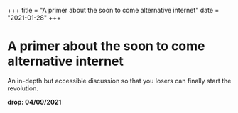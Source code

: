+++
title = "A primer about the soon to come alternative internet"
date = "2021-01-28"
+++



# A primer about the soon to come alternative internet

An in-depth but accessible discussion so that you losers can finally start the revolution.

**drop: 04/09/2021**
